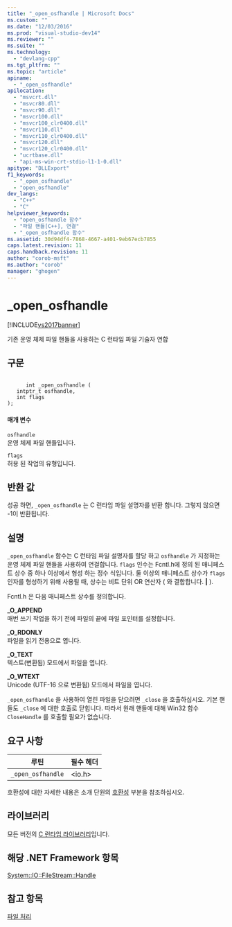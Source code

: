 ```yaml
---
title: "_open_osfhandle | Microsoft Docs"
ms.custom: ""
ms.date: "12/03/2016"
ms.prod: "visual-studio-dev14"
ms.reviewer: ""
ms.suite: ""
ms.technology: 
  - "devlang-cpp"
ms.tgt_pltfrm: ""
ms.topic: "article"
apiname: 
  - "_open_osfhandle"
apilocation: 
  - "msvcrt.dll"
  - "msvcr80.dll"
  - "msvcr90.dll"
  - "msvcr100.dll"
  - "msvcr100_clr0400.dll"
  - "msvcr110.dll"
  - "msvcr110_clr0400.dll"
  - "msvcr120.dll"
  - "msvcr120_clr0400.dll"
  - "ucrtbase.dll"
  - "api-ms-win-crt-stdio-l1-1-0.dll"
apitype: "DLLExport"
f1_keywords: 
  - "_open_osfhandle"
  - "open_osfhandle"
dev_langs: 
  - "C++"
  - "C"
helpviewer_keywords: 
  - "open_osfhandle 함수"
  - "파일 핸들[C++], 연결"
  - "_open_osfhandle 함수"
ms.assetid: 30d94df4-7868-4667-a401-9eb67ecb7855
caps.latest.revision: 11
caps.handback.revision: 11
author: "corob-msft"
ms.author: "corob"
manager: "ghogen"
---
```

# _open_osfhandle
[!INCLUDE[vs2017banner](../../assembler/inline/includes/vs2017banner.md)]

기존 운영 체제 파일 핸들을 사용하는 C 런타임 파일 기술자 연합  
  
## 구문  
  
```  
  
      int _open_osfhandle (  
   intptr_t osfhandle,  
   int flags   
);  
```  
  
#### 매개 변수  
 `osfhandle`  
 운영 체제 파일 핸들입니다.  
  
 `flags`  
 허용 된 작업의 유형입니다.  
  
## 반환 값  
 성공 하면, `_open_osfhandle` 는 C 런타임 파일 설명자를 반환 합니다.  그렇지 않으면 \-1이 반환됩니다.  
  
## 설명  
 `_open_osfhandle`  함수는 C 런타임 파일 설명자를 할당 하고  `osfhandle`  가 지정하는 운영 체제 파일 핸들을 사용하여 연걸합니다.  `flags` 인수는 Fcntl.h에 정의 된 매니페스트 상수 중 하나 이상에서 형성 하는 정수 식입니다.  둘 이상의 매니페스트 상수가 `flags` 인자를 형성하기 위해 사용될 때, 상수는 비트 단위 OR 연산자 \( 와 결합합니다.  **&#124;** \).  
  
 Fcntl.h 은 다음 매니페스트 상수를 정의합니다.  
  
 **\_O\_APPEND**  
 매번 쓰기 작업을 하기 전에 파일의 끝에 파일 포인터를 설정합니다.  
  
 **\_O\_RDONLY**  
 파일을 읽기 전용으로 엽니다.  
  
 **\_O\_TEXT**  
 텍스트\(변환됨\) 모드에서 파일을 엽니다.  
  
 **\_O\_WTEXT**  
 Unicode \(UTF\-16 으로 변환됨\) 모드에서 파일을 엽니다.  
  
 `_open_osfhandle` 을 사용하여 열린 파일을 닫으려면 `_close` 을 호출하십시오.  기본 핸들도 `_close` 에 대한 호출로 닫힙니다. 따라서 원래 핸들에 대해 Win32 함수 `CloseHandle` 를 호출할 필요가 없습니다.  
  
## 요구 사항  
  
|루틴|필수 헤더|  
|--------|-----------|  
|`_open_osfhandle`|\<io.h\>|  
  
 호환성에 대한 자세한 내용은 소개 단원의 [호환성](../../c-runtime-library/compatibility.md) 부분을 참조하십시오.  
  
## 라이브러리  
 모든 버전의 [C 런타임 라이브러리](../../c-runtime-library/crt-library-features.md)입니다.  
  
## 해당 .NET Framework 항목  
 [System::IO::FileStream::Handle](https://msdn.microsoft.com/en-us/library/system.io.filestream.handle.aspx)  
  
## 참고 항목  
 [파일 처리](../../c-runtime-library/file-handling.md)